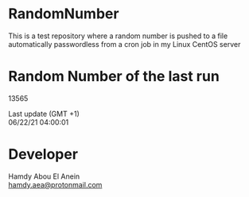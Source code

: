 # RandomNumber    
This is a test repository where a random number is pushed to a file automatically passwordless from a cron job in my Linux CentOS server    
# Random Number of the last run   
13565
      
Last update (GMT +1)    
06/22/21 04:00:01
# Developer    
Hamdy Abou El Anein   
hamdy.aea@protonmail.com
